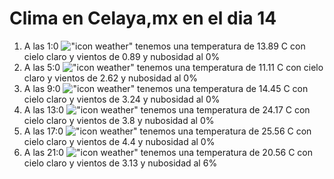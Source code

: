 # Clima en Celaya,mx en el dia 14

1. A las 1:0 !["icon weather"](http://openweathermap.org/img/w/01n.png) tenemos una temperatura de 13.89 C con cielo claro y  vientos de 0.89 y nubosidad al 0%
1. A las 5:0 !["icon weather"](http://openweathermap.org/img/w/01n.png) tenemos una temperatura de 11.11 C con cielo claro y  vientos de 2.62 y nubosidad al 0%
1. A las 9:0 !["icon weather"](http://openweathermap.org/img/w/01d.png) tenemos una temperatura de 14.45 C con cielo claro y  vientos de 3.24 y nubosidad al 0%
1. A las 13:0 !["icon weather"](http://openweathermap.org/img/w/01d.png) tenemos una temperatura de 24.17 C con cielo claro y  vientos de 3.8 y nubosidad al 0%
1. A las 17:0 !["icon weather"](http://openweathermap.org/img/w/01d.png) tenemos una temperatura de 25.56 C con cielo claro y  vientos de 4.4 y nubosidad al 0%
1. A las 21:0 !["icon weather"](http://openweathermap.org/img/w/01n.png) tenemos una temperatura de 20.56 C con cielo claro y  vientos de 3.13 y nubosidad al 6%
